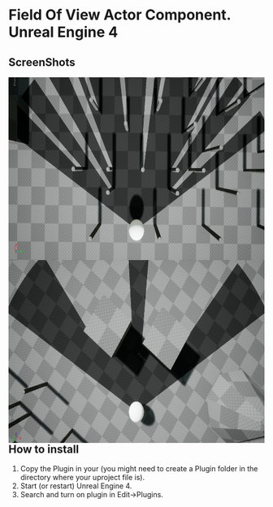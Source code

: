 # Field Of View Actor Component. Unreal Engine 4
## ScreenShots

<a href="url"><img src="https://github.com/FalseBool/Pictures/blob/master/FieldOfView/HighresScreenshot00000.png?raw=true" align="left" height="360" width="640" ></a>

<a href="url"><img src="https://github.com/FalseBool/Pictures/blob/master/FieldOfView/HighresScreenshot00001.png?raw=true" align="left" height="360" width="640" ></a>

## How to install
1) Copy the Plugin in your (you might need to create a Plugin folder in the directory where your uproject file is).
2) Start (or restart) Unreal Engine 4.
3) Search and turn on plugin in Edit->Plugins.
